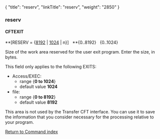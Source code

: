 {
    "title": "reserv",
    "linkTitle": "reserv",
    "weight": "2850"
}<span id="reserv"></span>

### reserv

#### CFTEXIT

**\[RESERV = {<u>8192</u> | <u>1024</u> |
n}\]   **{0..8192}
  {0..1024}

Size of the work area reserved for the user exit program. Enter the
size, in bytes.

This field only applies to the following EXITS:

-   Access/EXEC:
    -   range {**0 to 1024**}
    -   default value
        <span style="font-weight: bold;">1024</span>
-   file:
    -   range {<span style="font-weight: bold;">0 to 8192</span>}
    -   default value
        <span style="font-weight: bold;">8192</span>

This area is not used by the  <span class="mc-variable axway_variables.Component_Short_Name variable">Transfer CFT</span> interface. You can use it
to save the information that you consider necessary for the processing
relative to your program.

[Return to Command index](../../)
